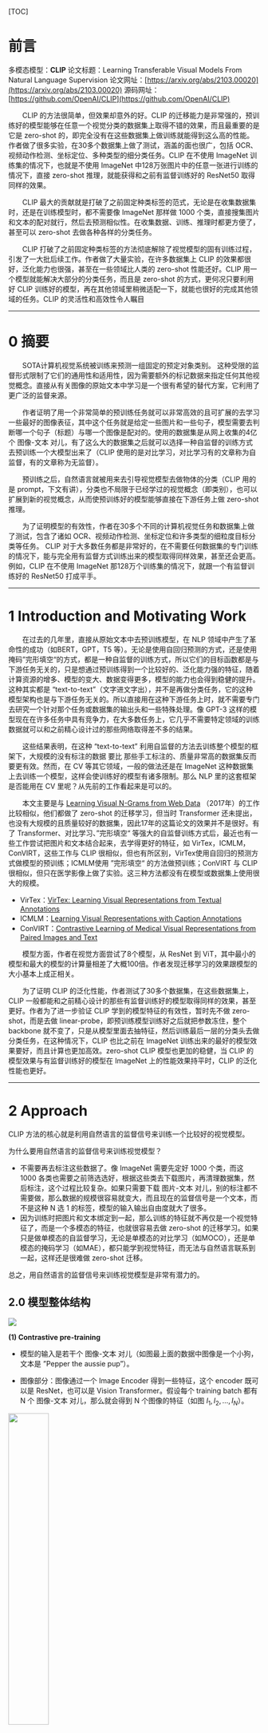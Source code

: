 [TOC]

# 前言

多模态模型：**CLIP**
论文标题：Learning Transferable Visual Models From Natural Language Supervision
论文网址：[https://arxiv.org/abs/2103.00020](https://arxiv.org/abs/2103.00020)
源码网址：[https://github.com/OpenAI/CLIP](https://github.com/OpenAI/CLIP)

&emsp;&emsp;CLIP 的方法很简单，但效果却意外的好。CLIP 的迁移能力是非常强的，预训练好的模型能够在任意一个视觉分类的数据集上取得不错的效果，而且最重要的是它是 zero-shot 的，即完全没有在这些数据集上做训练就能得到这么高的性能。作者做了很多实验，在30多个数据集上做了测试，涵盖的面也很广，包括 OCR、视频动作检测、坐标定位、多种类型的细分类任务。CLIP 在不使用 ImageNet 训练集的情况下，也就是不使用 ImageNet 中128万张图片中的任意一张进行训练的情况下，直接 zero-shot 推理，就能获得和之前有监督训练好的 ResNet50 取得同样的效果。

&emsp;&emsp;CLIP 最大的贡献就是打破了之前固定种类标签的范式，无论是在收集数据集时，还是在训练模型时，都不需要像 ImageNet 那样做 1000 个类，直接搜集图片和文本的配对就行，然后去预测相似性。在收集数据、训练、推理时都更方便了，甚至可以 zero-shot 去做各种各样的分类任务。

&emsp;&emsp;CLIP 打破了之前固定种类标签的方法彻底解除了视觉模型的固有训练过程，引发了一大批后续工作。作者做了大量实验，在许多数据集上 CLIP 的效果都很好，泛化能力也很强，甚至在一些领域比人类的 zero-shot 性能还好。CLIP 用一个模型就能解决大部分的分类任务，而且是 zero-shot 的方式，更何况只要利用好 CLIP 训练好的模型，再在其他领域里稍微适配一下，就能也很好的完成其他领域的任务。CLIP 的灵活性和高效性令人瞩目

<hr>

# 0 摘要

&emsp;&emsp;SOTA计算机视觉系统被训练来预测一组固定的预定对象类别。 这种受限的监督形式限制了它们的通用性和适用性，因为需要额外的标记数据来指定任何其他视觉概念。直接从有关图像的原始文本中学习是一个很有希望的替代方案，它利用了更广泛的监督来源。

&emsp;&emsp;作者证明了用一个非常简单的预训练任务就可以非常高效的且可扩展的去学习一些最好的图像表征，其中这个任务就是给定一些图片和一些句子，模型需要去判断哪一个句子（标题）与哪一个图像是配对的。使用的数据集是从网上收集的4亿个 图像-文本 对儿，有了这么大的数据集之后就可以选择一种自监督的训练方式去预训练一个大模型出来了（CLIP 使用的是对比学习，对比学习有的文章称为自监督，有的文章称为无监督）。

&emsp;&emsp;预训练之后，自然语言就被用来去引导视觉模型去做物体的分类（CLIP 用的是 prompt，下文有讲），分类也不局限于已经学过的视觉概念（即类别），也可以扩展到新的视觉概念，从而使预训练好的模型能够直接在下游任务上做 zero-shot 推理。 

&emsp;&emsp;为了证明模型的有效性，作者在30多个不同的计算机视觉任务和数据集上做了测试，包含了诸如 OCR、视频动作检测、坐标定位和许多类型的细粒度目标分类等任务。 CLIP 对于大多数任务都是非常好的，在不需要任何数据集的专门训练的情况下，能与完全用有监督方式训练出来的模型取得同样效果，甚至还会更高。 例如，CLIP 在不使用 ImageNet 那128万个训练集的情况下，就跟一个有监督训练好的 ResNet50 打成平手。

<hr>

# 1 Introduction and Motivating Work

&emsp;&emsp;在过去的几年里，直接从原始文本中去预训练模型，在 NLP 领域中产生了革命性的成功（如BERT，GPT，T5 等）。无论是使用自回归预测的方式，还是使用掩码”完形填空“的方式，都是一种自监督的训练方式，所以它们的目标函数都是与下游任务无关的，只是想通过预训练得到一个比较好的、泛化能力强的特征，随着计算资源的增多、模型的变大、数据变得更多，模型的能力也会得到稳健的提升。这种其实都是 “text-to-text”（文字进文字出），并不是再做分类任务，它的这种模型架构也是与下游任务无关的。所以直接用在这种下游任务上时，就不需要专门去研究一个针对那个任务或数据集的输出头和一些特殊处理。像 GPT-3 这样的模型现在在许多任务中具有竞争力，在大多数任务上，它几乎不需要特定领域的训练数据就可以和之前精心设计过的那些网络取得差不多的结果。

&emsp;&emsp;这些结果表明，在这种 “text-to-text” 利用自监督的方法去训练整个模型的框架下，大规模的没有标注的数据 要比 那些手工标注的、质量非常高的数据集反而要更有效。然而，在 CV 等其它领域，一般的做法还是在 ImageNet 这种数据集上去训练一个模型，这样会使训练好的模型有诸多限制。那么 NLP 里的这套框架是否能用在 CV 里呢？从先前的工作看起来是可以的。

&emsp;&emsp;本文主要是与 [Learning Visual N-Grams from Web Data](https://ieeexplore.ieee.org/document/8237711) （2017年）的工作比较相似，他们都做了 zero-shot 的迁移学习，但当时 Transformer 还未提出，也没有大规模的且质量较好的数据集，因此17年的这篇论文的效果并不是很好。有了 Transformer、对比学习、”完形填空“ 等强大的自监督训练方式后，最近也有一些工作尝试把图片和文本结合起来，去学得更好的特征，如 VirTex，ICMLM，ConVIRT，这些工作与 CLIP 很相似，但也有所区别，VirTex使用自回归的预测方式做模型的预训练；ICMLM使用 ”完形填空“ 的方法做预训练；ConVIRT 与 CLIP 很相似，但只在医学影像上做了实验。这三种方法都没有在模型或数据集上使用很大的规模。
- VirTex：[VirTex: Learning Visual Representations from Textual Annotations](https://arxiv.org/abs/2006.06666)
- ICMLM：[Learning Visual Representations with Caption Annotations](https://arxiv.org/abs/2008.01392)
- ConVIRT：[Contrastive Learning of Medical Visual Representations from Paired Images and Text](https://arxiv.org/abs/2010.00747)

&emsp;&emsp;模型方面，作者在视觉方面尝试了8个模型，从 ResNet 到 ViT，其中最小的模型和最大的模型的计算量相差了大概100倍。作者发现迁移学习的效果跟模型的大小基本上成正相关。

&emsp;&emsp;为了证明 CLIP 的泛化性能，作者测试了30多个数据集，在这些数据集上，CLIP 一般都能和之前精心设计的那些有监督训练好的模型取得同样的效果，甚至更好。作者为了进一步验证 CLIP 学到的模型特征的有效性，暂时先不做 zero-shot，而是去做 linear-probe，即预训练模型训练好之后就把参数冻住，整个 backbone 就不变了，只是从模型里面去抽特征，然后训练最后一层的分类头去做分类任务，在这种情况下，CLIP 也比之前在 ImageNet 训练出来的最好的模型效果要好，而且计算也更加高效。zero-shot CLIP 模型也更加的稳健，当 CLIP 的模型效果与有监督训练好的模型在 ImageNet 上的性能效果持平时，CLIP 的泛化性能也更好。

<hr>

# 2 Approach

CLIP 方法的核心就是利用自然语言的监督信号来训练一个比较好的视觉模型。

为什么要用自然语言的监督信号来训练视觉模型？
- 不需要再去标注这些数据了。像 ImageNet 需要先定好 1000 个类，而这 1000 各类也需要之前筛选选好，根据这些类去下载图片，再清理数据集，然后标注，这个过程比较复杂。如果只需要下载 图片-文本 对儿，别的标注都不需要做，那么数据的规模很容易就变大，而且现在的监督信号是一个文本，而不是这种 N 选 1 的标签，模型的输入输出自由度就大了很多。
- 因为训练时把图片和文本绑定到一起，那么训练的特征就不再仅是一个视觉特征了，而是一个多模态的特征，也就很容易去做 zero-shot 的迁移学习。如果只是做单模态的自监督学习，无论是单模态的对比学习（如MOCO），还是单模态的掩码学习（如MAE），都只能学到视觉特征，而无法与自然语言联系到一起，这样还是很难做 zero-shot 迁移。

总之，用自然语言的监督信号来训练视觉模型是非常有潜力的。

## 2.0 模型整体结构

![](https://img-blog.csdnimg.cn/610b2d229467481d8be29c52afbc045b.png)


**(1) Contrastive pre-training**

- 模型的输入是若干个 图像-文本 对儿（如图最上面的数据中图像是一个小狗，文本是 ”Pepper the aussie pup”）。

- 图像部分：图像通过一个 Image Encoder 得到一些特征，这个 encoder 既可以是 ResNet，也可以是 Vision Transformer。假设每个 training batch 都有 N 个 图像-文本 对儿，那么就会得到 N 个图像的特征（如图 $I_1,I_2,…,I_N$）。
<img src="https://img-blog.csdnimg.cn/984a2727ed6b4ef8a87e46532a5d54bc.png" width="40%">


- 文本部分：文本通过一个 Text Encoder 得到一些文本的特征。同样假设每个 training batch 都有 N 个 图像-文本 对儿，那么就会得到N 个文本的特征（如图 $T_1,T_2,…,T_N$）。
<img src="https://img-blog.csdnimg.cn/91ae2c9a343c4ecdad6dc23b4b379570.png" width="60%">

&emsp;&emsp;CLIP 就是在以上这些特征上去做对比学习，对比学习非常灵活，只需要正样本和负样本的定义，其它都是正常套路。这里配对的 图像-文本 对儿就是正样本（即下图中对角线（蓝色）部分， $I_1·T_1,I_2·T2,…, I_N·T_N$），配对的图像和文本所描述的是同一个东西，那么矩阵中剩下的所有不是对角线上的元素（图中白色部分）就是负样本了。因此，有 $N$ 个正样本，$N^2-N$ 个负样本。有了正、负样本后，模型就可以通过对比学习的方式去训练，不需要任何手工的标注。对于这种无监督的预训练方式，如对比学习，是需要大量数据的，OpenAI专门去收集了这么一个数据集，其中有4亿个 图像-文本 对儿，且数据清理的比较好，质量比较高，这也是CLIP如此强大的主要原因之一。

<center><img src="https://img-blog.csdnimg.cn/afe141b3699a4d59be9d5828069ecef9.png" width="30%">


**(2) Create dataset classiﬁer from label text**

&emsp;&emsp;CLIP 经过预训练后只能得到视觉上和文本上的特征，并没有在任何分类的任务上去做继续的训练或微调，所以它没有分类头，那么 CLIP 是如何做推理的呢？

<center><img src="https://img-blog.csdnimg.cn/55d13666ac5540398da14e5af6dfed35.png" width="70%">

&emsp;&emsp;作者提出 prompt template：以 ImageNet 为例，CLIP 先把 ImageNet 这1000个类（如图中"plane", "car", "dog", …, "brid"）变成一个句子，也就是将这些类别去替代 "A photo of a {object}" 中的 "{object}" ，以 "plane" 类为例，它就变成"A photo of a plane"，那么 ImageNet 里的1000个类别就都在这里生成了1000个句子，然后通过先前预训练好的 Text Encoder 就会得到1000个文本的特征。

&emsp;&emsp;其实如果直接用单词（"plane", "car", "dog", …, "brid"）直接去抽取文本特征也是可以的，但是因为在模型预训练时，与图像对应的都是句子，如果在推理的时候，把所有的文本都变成了单词，那这样就跟训练时看到的文本不太一样了，所以效果就会有所下降。此外，在推理时如何将单词变成句子也是有讲究的，作者也提出了 prompt engineering 和 prompt ensemble，而且不需要重新训练模型。

**(3) Use for zero-shot prediction**

<center><img src="https://img-blog.csdnimg.cn/e087f823f2294cd99e0ead4c5bab251e.png" width="70%">

&emsp;&emsp;在推理时，无论来了任何一张图片，只要把这张图片扔给 Image Encoder，得到图像特征（绿色框，$I_1$）后，就拿这个图片特征去跟所有的文本特征（紫色框，$T_1,T_2,…,T_N$）去做 cosine similarity（余弦相似度）计算相似度（$I_1·T_1,I_1·T2, I_1·T3,…, I_1·T_N$），来看这张图片与哪个文本最相似，就把这个文本特征所对应的句子挑出来，从而完成这个分类任务。

&emsp;&emsp;在实际应用中，这个类别的标签也是可以改的，不必非得是 ImageNet 中的1000个类，可以换成任何的单词；这个图片也不需要是 ImageNet 的图片，也可以是任何的图片，依旧可以通过算相似度来判断这图中含有哪些物体。即使这个类别标签是没有经过训练的，只要图片中有某个物体也是有很大概率判断出来的，这就是 zero-shot。但如果像之前的那些方法，严格按照1000个类去训练分类头，那么模型就只能判断出这1000个类，这1000个类之外的所有内容都将判断不出来。

&emsp;&emsp;CLIP 彻底摆脱了 categorical label 的限制，无论在训练时，还是在推理时，都不需要有这么一个提前定好的标签列表，任意给出一张图片，都可以通过给模型不同的文本句子，从而知道这张图片里有没有我想要的物体。

<center><img src="https://img-blog.csdnimg.cn/8f2a7b442ca8474c950ee945cf0e2fb0.png" width="70%">

&emsp;&emsp;CLIP 把视觉的语义和文字的语义联系到了一起，学到的特征语义性非常强，迁移的效果也非常好。如图左侧部分是在 ImageNet 上训练好的 ResNet101，右侧是 CLIP 训练出的 ViT-L，在 ImageNet 上 ResNet 和 CLIP 效果相同，但在 ImageNetV2、ImageNet-R、ObjectNet、ImageNet Sketch、ImageNet-A上，ResNet 的性能明显就不行了，迁移的效果惨目忍睹，但对于 CLIP 来说，它的效果始终都非常好。这也说明了 CLIP 因为和自然语言处理的结合，导致 CLIP 学出来的视觉特征和我们用语言所描述的某个物体产生了强烈的联系。

## 2.1 数据集
&emsp;&emsp;现有工作主要使用了三个数据集，MS-COCO、Visual Genome 和 YFCC100M。 虽然 MS-COCO 和 Visual Genome 的标注，但是数据量太少了，每个都有大约10万张训练照片。 相比之下，其他计算机视觉系统是在多达35亿张 Instagram 图片上训练的。 拥有1亿张照片的 YFCC100M 是一个可能的替代方案，但标注质量比较差，每个图像配对的文本信息都是自动生成的，许多图片使用自动生成的文件名，如 20160716113957.jpg 作为 “标题” 或包含相机曝光设置的 “说明”（反正就是和图片的信息是不匹配的）。 如果对 YFCC100M 进行清洗，只保留带有自然语言标题或英文描述的图像，数据集缩小了6倍，大概只有1500万张照片， 这个规模就与与ImageNet的大小大致相同。 CLIP 使用的数据集是 OpenAI 新收集的一个数据集，称为 WIT（WebImageText）。

## 2.2 选择一种高效的预训练方法

&emsp;&emsp;首先作者尝试了一个跟 VirTex 的工作非常相似的方法，即图像这边使用卷积神经网络，然后文本方面用 Transformer，都是从头开始训练的，任务就是给定一张图片，要去预测这张图片所对应的文本，即caption。

- &emsp;&emsp;为什么使用对比学习？
- &emsp;&emsp;如果给定一张图片，然后去预测它对应的文本的话，需要逐字逐句地去预测这个文本，那么这个任务就太难了，因为对于一张图片来说，可以有很多不同的描述，文本之间的差距将是非常巨大的。如果用这种预测型的任务去预训练模型的话，它就会有太多的可能性了，那么这个模型训练的就非常慢。
&emsp;&emsp;作者发现如果把训练任务变成对比的任务，也就是说只需要判断这个图片和这个文本是不是配对的，那么这个任务就简单了很多，约束一下就放宽了很多。在 Figure 2中仅仅把预测型的目标函数换成对比型的目标函数，训练效率一下就提高了4倍。

<center><img src="https://img-blog.csdnimg.cn/b154ef8f86ef49ed814da3b28cfe0134.png" width="50%">

*Figure 2.* **CLIP is much more efﬁcient at zero-shot transfer than our image caption baseline.** Although highly expressive, we found that transformer-based language models are relatively weak at zero-shot ImageNet classiﬁcation. Here, we see that it learns 3x slower than a baseline which predicts a bag-of-words(BoW) encoding of the text. Swapping the prediction objective for the contrastive objective of CLIP further improves efﬁciency another 4x.

&emsp;&emsp;如图 *Figure 2*，蓝线部分就是基于 Transformer 做预测型任务（如 GPT）的训练效率；橘黄色线是使用 BOW 的方式做预测任务，也就是说不需要逐字逐句地去预测文本，文本已经被全局化地抽成了一些特征，约束也就放宽了，可以看到约束放宽以后训练效率提高了三倍；如果进一步放宽约束，即不在去预测单词，只是判断图片和文本是否匹配（图中绿线），这个效率又进一步提高了4倍。

<center><img src="https://img-blog.csdnimg.cn/ad7360612bc24db78f63cdc79491160b.png" width="50%">

<center>Figure 3. Numpy-like pseudocode for the core of an implementation of CLIP.</center>

如图 Figure 3，是对应 Figure 1 模型总体结构的伪代码：
1. 图像的输入 $I[n, h, w, c]$ ，文本的输入 $T[n, l]$，其中 $n$ 就是 batch size，$l$ 是序列长度。
2. 图像和文本的输入分别通过 Image Encoder 和 Text Encoder 得到图像和文本的特征 $I_f,T_f$，其中 Image Encoder 可以是 ResNet 或 Vision Transformer，Text Encoder 可以是 CBOW 或 Text Transformer。
3. 在得到 $I_f$ 和 $T_f$ 后，这里还有一个投射层 $W_i,W_t$，用来学习如何从单模态变成多模态，然后再做 L2 归一化，就得到了用来对比学习的特征 $I_e,T_e$。
4. 有了 $n$ 个图像的特征和 $n$ 个文本的特征之后，接下来就计算 cosine similarity，算得的 相似度也就是用来做分类的 $logits$。
5. 然后 $logits$ 和 ground truth 的 $labels$ 计算交叉熵损失，$loss_i,loss_t$分别是 Image 和 Text 的 loss，最后求平均就得到了 $loss$。


&emsp;&emsp;因为使用的数据集太大了，模型不太会有过拟合（over-fitting）的问题，所以他们的实现就比之前的工作要简单很多。同时也因为数据集很大，也不需要做太多的数据增强，作者唯一使用的数据增强就是随机裁剪。

&emsp;&emsp;在训练 CLIP 时，Image Encoder 和 Text Encoder 都不需要提前进行预训练的。最后做投射时，并没有用非线性的投射层（non-linear projection），而是使用线性的投射层（linear projection）。对于以往的对比学习（如SimCLR，MOCO）用非线性的投射层会比用线性的投射层带来将近10个点的性能提升，但作者说在多模态的预训练过程中线性与非线性差别不大，他们认为非线性的投射层应该只是用来适配纯图片的单模态学习。

&emsp;&emsp;因为 CLIP 模型太大了，数据集也太大了，训练起来太耗时，所以不太好做调参的工作，所以在算对比学习的目标函数时，将 temperature 设置为可学习的 log-parametized 乘法标量（以往的对比学习中 temperature 是个非常重要的超参数，稍微调整就会使最后的性能发生很大的改变），temperature 在模型训练时被优化了，而不需要当成一个超参数再去调参。



## 2.3 模型选择与缩放

&emsp;&emsp;在视觉方面，模型既可以选择 ResNet，也可以是 ViT，文本上基本就是 Transformer，模型的选择都是很常规的，只有很小的改动，但这些改动都是为了训练的更高效、性能更好。



## 2.4 训练

&emsp;&emsp;在视觉方面，作者一共训练了 8 个模型，5 个 ResNets 和 3 个 Vision Transformers：
- 对于 ResNets，作者训练一个Resnet50、一个ResNet101，然后再训练三个Resnet50：它们根据EfficientNet的方式，把模型里的 channel 宽度、模型深度和模型大小做了调整，得到了三个 ResNet 的变体，即RN50x4、RN50x16 和 RN50x64，计算量分别是 ResNet 的 4、16、64 倍。
- 对于 Vision Transformers，作者尝试了 ViT-B/32，ViT-B/16 和 ViT-L/14（其中 32、16、14都是 patch 的大小）。

&emsp;&emsp;对于所有的模型，都训练 32 epochs，且使用 Adam优化器。对于所有超参数，作者简单的做了一些 Grid Search，Random Search 和手动调整，为了调参快一些，都是基于其中最小的 ResNet50 去做的且只训练 1 epoch，对于更大的模型作者就没有进行调参了。

&emsp;&emsp;训练时作者使用的 batch size 为 32768，很显然模型训练是在很多机器上起做分布式训练。同时也用到了混精度训练，不仅能加速训练，而且能省内存。此外作者也做了很多其他省内存的工作。

&emsp;&emsp;对于最大的 ResNet 来说，即上文中的RN50x64， 在 592 个 V100 的GPU上训练了18天；而对于最大的 ViT 来说，在 256 个 V100 GPU 上训练只花了 12 天。证实了训练一个 ViT 是要比训练一个 ResNet 更高效的。因为 ViT-L/14 的效果最好，作者又拿与训练好的 ViT-L/14 再在数据集上 fine-tune 了 1 epoch，而且用了更大的图片（336×336），这种在更大尺寸上 fine-tune 从而获得性能提升的思路来自于 [Fixing the train-test resolution discrepancy](https://arxiv.org/abs/1906.06423)，最后这个模型就称为 **ViT-L/14@336px**。如无特殊指明，本文中所有 “CLIP” 结果都使用了我们发现效果最好的这个模型（ViT-L/14@336px）。 

<hr>

# 3 实验

## 3.1 zero-shot 迁移

### 3.1.1 与 Visual N-grams 对比
<center><img src="https://img-blog.csdnimg.cn/8d4f51bfc4ef4f9ea81c3a27029a276c.png" width="50%">

&emsp;&emsp;Visual N-grams 首次以上述方式研究了 zero-shot 向现有图像分类数据集的迁移。如 Table1 所示，作者做了与之前最相似的工作 Visual N-grams 的对比，Visual N-grams 在 ImageNet 的效果只有 11.5% 的准确率，而 CLIP 能达到 76.2%，CLIP 在完全没有用任何一张那128万张训练图片的情况下，直接 zero-shot 迁移就与原始的 ResNet50 打成平手。

### 3.1.2 Prompt Engineering and Ensembling


&emsp;&emsp;prompt 主要是在做 fine-tune 或做推理时的一种方法，而不是在预训练阶段，所以不需要那么多的计算资源，并且效果也很好。prompt 指的是 提示，即文本的引导作用。


为什么需要做 Prompt Engineering and Prompt Ensembling？

1. polysemy（一词多义）：如果在做文本和图片匹配的时候，每次只用标签对应的那 *一个单词* 去做文本上的特征抽取，那么很容易遇到这种问题。例如在 ImageNet 中，同时包含两个类，一类是 "construction crane"，一类是 "crane"，在相应的语境下这两个 "crane" 的意义是不一样的，在建筑工地的环境下指的是”起重机“，作为动物又指的是”鹤“，这时就有歧义性。当然别的数据集也有这种问题，如 Oxford-IIIT Pet，有一类叫 boxer，这里指的是狗的一种类别，但对于文本编码器来说它就可能翻译成”拳击手“，那这样提取特征就是不对的。总之，如果只是单独一个单词去做 prompt，那么很容易出现歧义性的问题。
2. 做预训练时，匹配的文本一般都是一个句子，很少是一个单词。如果推理时传进来的是一个单词的话，很容易出现 distribution gap，提取的特征可能不是很好。

&emsp;&emsp;基于以上两种问题作者提出了 prompt template（提示模板），"A photo of a { label }"。首先所有的标签都变成了一个句子，就不容易出现 distribution gap。而且 label 也一般都是名词，也能减少歧义性的问题。使用 prompt template 后准确率提升了 1.3%。

&emsp;&emsp;Prompt Engineering 不只给出这么一个提示模板，作者发现如果提前知道一些信息，这样对 zero-shot 的推理是很有帮助的。假如现在做的事 Oxford-IIIT Pet 这个数据集，这里面的类别一定是宠物，那么提示模板可以变为 "A photo of a { label }, a type of pet."，把解空间缩小了很多，很容易得到正确的答案。当对于 OCR（文字识别）数据集来说，如果在想找的文本上添加双引号，那么模型也是更容易找到答案。

&emsp;&emsp;Prompt Ensembling：使用多个提示模版，做多次推理，最后再把结果结合起来，一般都会取得更好的结果。在[源码](https://github.com/OpenAI/CLIP) [CLIP](https://github.com/openai/CLIP)/[notebooks](https://github.com/openai/CLIP/tree/main/notebooks)/**Prompt_Engineering_for_ImageNet.ipynb** 文件中，这里提供了 80 种提示模板，以便适用于不同的图片。

<center><img src="https://img-blog.csdnimg.cn/b984ad17c2af4a49ac1a363b6217691f.png" width="50%">

### 3.1.3 zero-shot CLIP 性能分析

<font size=5 face="Times New Roman">Figure 5.</font>

&emsp;&emsp;作者在 27 个数据集上衡量了 CLIP 做 zero-shot 迁移的效果，如图 *Figure 5*，比较的双方分别是 做 zero-shot 的 CLIP  和 在 ResNet50 上做 linear probe（linear probe：把预训练好的模型中的参数冻结，只从里面去提取特征，然后只训练最后一层即 FC 分类头层）。这个 ResNet 是在 ImageNet 有监督训练好的模型，从中去抽特征，然后在下游任务中去添加新的分类头，在新的分类头上做 linear probe 的微调。

<center><img src="https://img-blog.csdnimg.cn/fed437f7b20d4a348f140aff532e6f9f.png" width="50%">

*Figure 5.* **Zero-shot CLIP is competitive with a fully supervised baseline.** Across a 27 dataset eval suite, a zero-shot CLIP classiﬁer outperforms a fully supervised linear classiﬁer ﬁtted on ResNet-50 features on 16 datasets, including ImageNet.

&emsp;&emsp;图中绿色部分就是 CLIP 优于 ResNet50 的，蓝色部分就是劣于 ResNet50 的。zero-shot CLIP 在 16 个数据集上都取得不错的效果，这种普通的对物体进行分类的数据集来说 CLIP 的表现都比较好。但一些难的数据集，如 DTD（对纹理进行分类），CLEVRCounts（对图片中物体计数），对于 CLIP 就很难，而且很抽象，先前训练时也没有这种相关标签，所以 CLIP 在这些数据集上表现得不好。对于这种特别难的任务如果只做 zero-shot 不太合理，更适合去做 few-shot 的迁移，对于这种需要特定领域知识的任务（如肿瘤分类等）即是对于人类来说没有先验知识也是很难得。

<font size=5 face="Times New Roman">Figure 6.</font>

&emsp;&emsp;作者对 zero-shot CLIP，few-shot CLIP 和之前 few-shot 的一些方法（预训练好冻结参数，然后做 linear probe，在下游任务数据集上进行训练）做了一些比较。这里 CLIP 的 few-shot 是将 Image Encoder 的参数冻结，然后做 linear probe。

<center><img src="https://img-blog.csdnimg.cn/be3b8529a0d44339bcfc51de9214abf1.png" width="50%">


*Figure 6.* **Zero-shot CLIP outperforms few-shot linear probes.** Zero-shot CLIP matches the average performance of a 4-shot linear classiﬁer trained on the same feature space and nearly matches the best results of a 16-shot linear classiﬁer across publicly available models. For both BiT-M and SimCLRv2, the best performing model is highlighted. Light gray lines are other models in the eval suite. The 20 datasets with at least 16 examples per class were used in this analysis.

&emsp;&emsp;*Figure 6* 横坐标是数据集中每一个类别里用了多少训练样本，0 的话就是 zero-shot 了，其他方法因为没有和自然语言的结合无法做 zero-shot，最低也得从 one-shot 开始。

&emsp;&emsp;纵坐标是平均准确度，是在 20 个数据集上取的平均（来源于 *Figure 5* 中的27 个数据集，其中有 7 个数据集的部分类别训练样本不足 16 个，无法满足横坐标要求，因此舍弃了）。

&emsp;&emsp;BiT（Big Transfer）主要为迁移学习量身定做，是 few-shot 迁移学习表现最好的工作之一。而 zero-shot CLIP 直接就和最好的 BiT 持平。如图紫色曲线，当每个类别仅仅用1、2、4个训练样本时还不如 zero-shot 的效果，这也证明了用文本来引导多模态学习是多么的强大。随着训练样本的增多， few-shot CLIP 的效果是最好的，不仅超越了之前的方法，也超越了 zero-shot CLIP。

## 3.2 特征学习

&emsp;&emsp;这里作者讨论了下游任务用全部数据，CLIP 的效果会如何。特征学习一般都是先预训练一个模型，然后在下游任务上用全部的数据做微调。这里在下游任务上用全部数据就可以和之前的特征学习方法做公平对比了。

&emsp;&emsp;衡量模型的性能最常见的两种方式就是通过 linear probe 或 fine-tune 后衡量其在各种数据集上的性能。linear probe 就是把预训练好的模型参数冻结，然后在上面训练一个分类头；fine-tune 就是把整个网络参数都放开，直接去做 end-to-end 的学习。fine-tune 一般是更灵活的，而且在下游数据集比较大时，fine-tune往往比 linear probe 的效果要好很多。 

&emsp;&emsp;但本文作者选用了 linear probe，因为 CLIP 的工作就是用来研究这种跟数据集无关的预训练方式，如果下游数据集足够大，整个网络都放开再在数据集上做 fine-tune 的话，就无法分别预训练的模型到底好不好了（有可能预训练的模型并不好，但是在 fine-tune 的过程中经过不断的优化，导致最后的效果也很好）。而 linear probe 这种用线性分类头的方式，就不太灵活，整个网络大部分都是冻住的，只有最后一层 FC 层是可以训练的，可学习的空间比较小，如果预训练的模型不太好的话，即使在下游任务上训练很久，也很难优化到特别好的结果，所以更能反映出预训练模型的好坏。此外，作者选用 linear probe 的另一个原因就是不怎么需要调参，CLIP 调参的话太耗费资源了，如果做 fine-tune 就有太多可做的调参和设计方案了。

<font size=5 face="Times New Roman">Figure 10.</font>

<center><img src="https://img-blog.csdnimg.cn/beead6b413b2455794266e80a1c40ed1.png" width="90%">

*Figure 10.* **Linear probe performance of CLIP models in comparison with state-of-the-art computer vision models,** including EfﬁcientNet, MoCo, Instagram-pretrained ResNeXt models, BiT, ViT, SimCLRv2, BYOL, and the original ResNet models. (Left) Scores are averaged over 12 datasets studied by Kornblith et al. (2019). (Right) Scores are averaged over 27 datasets that contain a wider variety of distributions. Dotted lines indicate models ﬁne-tuned or evaluated on images at a higher-resolution than pre-training. See Table 10 for individual scores and Figure 20 for plots for each dataset.

&emsp;&emsp;如 *Figure 10* 右图所示，是在先前提到的那 27 个数据集进行比较，CLIP（实心、空心红色五角星）比所有的其他模型都要好，不光是上文中讲过的 zero-shot 和 few-shot，现在用全部的数据去做训练时 CLIP 依然比其他模型强得多。

&emsp;&emsp;如 *Figure 10* 左图所示，之前有工作提出了这 12 个数据集的集合，很多人都是在这些数据集上做的比较，CLIP-ViT 的效果是很好的，但是 CLIP-ResNet 就要比别的方法差了。但是这 12 个数据集的集合和 ImageNet 的关系很大，如果模型之前在 ImageNet 做过有监督的预训练，那么效果肯定是更好的，因此 CLIP-ResNet 并没有那么好也是可以理解的。

<font size=5 face="Times New Roman">Figure 11.</font>

<center><img src="https://img-blog.csdnimg.cn/d6b7ea180f924e428defe9c4e710b368.png" width="40%">

*Figure 11.* **CLIP’s features outperform the features of the best ImageNet model on a wide variety of datasets.** Fitting a linear classiﬁer on CLIP’s features outperforms using the Noisy Student EfﬁcientNet-L2 on 21 out of 27 datasets.

&emsp;&emsp;随后作者又将 CLIP 与 之前在 ImageNet 上表现最好的模型 EfficientNet L2 NS（最大的 EfficientNet 并使用为标签的方式训练）进行对比。在 27 个数据集中，CLIP 在其中 21 个数据集都超过了 EfficientNet，而且很多数据集都是大比分超过，少部分数据集也仅仅是比 EfficientNet 稍低一点点。

<font size=5 face="Times New Roman">Figure 13.</font>

<center><img src="https://img-blog.csdnimg.cn/cb2a83a1d5244f9f80999069d7b63c28.png">

<hr>

# 4 Comparison to Human Performance

<center><img src="https://img-blog.csdnimg.cn/4898e6e16408409dbbc58f1c91d54575.png" width="60%">

*Table 2.* Comparison of human performance on Oxford IIT Pets. As in Parkhi et al. (2012), the metric is average per-class classiﬁcation accuracy. Most of the gain in performance when going from the human zero shot case to the human one shot case is on images that participants were highly uncertain on. “Guesses” refers to restricting the dataset to where participants selected an answer other than “I don’t know”, the “majority vote” is taking the most frequent (exclusive of ties) answer per image.

<center><img src="https://img-blog.csdnimg.cn/c9d6c926213b4faf8fd1167192fb4a67.png" width="60%">

*Figure 16.* The hardest problems for CLIP also tend to be the hardest problems for humans. Here we rank image categories by difﬁculty for CLIP as measured as probability of the correct label.

<hr>

# 5 数据重叠分析

&emsp;&emsp;为了分析是否是因为本文使用的数据集与其他的数据集之间有重叠而导致模型的性能比较好，作者在这部分做了一些去重的实验，最后的结论还是 CLIP 本身的泛化性能比较好。

<hr>

# 6 Limitations

&emsp;&emsp;(1) CLIP 在很多数据集上平均来看都能和普通的 baseline 模型（即在 ImageNet 训练的 ResNet50）打成平手，但是在大多数数据集上，ResNet50 并不是 SOTA，与最好的模型比还是有所差距的，CLIP 很强，但又不是特别强。实验表明，如果加大数据集，也加大模型的话，CLIP 的性能还能继续提高，但如果想把各个数据集上的 SOTA 的差距弥补上的话，作者预估还需要在现在训练 CLIP 的计算量的基础上的 1000 倍，这个硬件条件很难满足。如果想要 CLIP 在各个数据集上都达到 SOTA 的效果，必须要有新的方法在计算和数据的效率上有进一步的提高。

&emsp;&emsp;(2) zero-shot CLIP 在某些数据集上表现也并不好，在一些细分类任务上，CLIP 的性能低于 ResNet50。同时 CLIP 也无法处理抽象的概念，也无法做一些更难的任务（如统计某个物体的个数）。作者认为还有很多很多任务，CLIP 的 zero-shot 表现接近于瞎猜。

&emsp;&emsp;(3) CLIP 虽然泛化能力强，在许多自然图像上还是很稳健的，但是如果在做推理时，这个数据与训练的数据差别非常大，即 out-of-distribution，那么 CLIP 的泛化能力也很差。比如，CLIP 在 MNIST 的手写数字上只达到88%的准确率，一个简单的逻辑回归的 baseline 都能超过 zero-shot CLIP。 语义检索和近重复最近邻检索都验证了在我们的预训练数据集中几乎没有与MNIST数字相似的图像。 这表明CLIP在解决深度学习模型的脆弱泛化这一潜在问题上做得很少。 相反，CLIP 试图回避这个问题，并希望通过在如此庞大和多样的数据集上进行训练，使所有数据都能有效地分布在分布中。

&emsp;&emsp;(4) 虽然 CLIP 可以做 zero-shot 的分类任务，但它还是在你给定的这些类别中去做选择。这是一个很大的限制，与一个真正灵活的方法，如 image captioning，直接生成图像的标题，这样的话一切都是模型在处理。 不幸的是，作者发现 image captioning 的 baseline 的计算效率比 CLIP 低得多。一个值得尝试的简单想法是将对比目标函数和生成目标函数联合训练，希望将 CLIP 的高效性和 caption 模型的灵活性结合起来。

&emsp;&emsp;(5) CLIP 对数据的利用还不是很高效，如果能够减少数据用量是极好的。将CLIP与自监督（[Data-Efficient Image Recognition with Contrastive Predictive Coding](https://arxiv.org/abs/1905.09272)；[Big Self-Supervised Models are Strong Semi-Supervised Learners](https://arxiv.org/abs/2006.10029)）和自训练（[Pseudo-Label : The Simple and Efficient Semi-Supervised Learning Method for Deep Neural Network](https://citeseerx.ist.psu.edu/viewdoc/download?doi=10.1.1.664.3543&rep=rep1&type=pdf)；[Self-training with Noisy Student improves ImageNet classification](https://arxiv.org/abs/1911.04252)）方法相结合是一个有希望的方向，因为它们证明了比标准监督学习更能提高数据效率。

&emsp;&emsp;(6) 在研发 CLIP 的过程中为了做公平的比较，并得到一些回馈，往往是在整个测试的数据集上做测试，尝试了很多变体，调整了很多超参，才定下了这套网络结构和超参数。而在研发中，每次都是用 ImageNet 做指导，这已经无形之中带入了偏见，且不是真正的 zero-shot 的情况，此外也是不断用那 27 个数据集做测试。创建一个新的任务基准，明确用于评估广泛的 zero-shot 迁移能力，而不是重复使用现有的有监督的数据集，将有助于解决这些问题。

&emsp;&emsp;(7) 因为数据集都是从网上爬的，这些图片-文本对儿基本是没有经过清洗的，所以最后训练出的 CLIP 就很可能带有社会上的偏见，比如性别、肤色、宗教等等。

&emsp;&emsp;(8) 虽然我们一直强调，通过自然语言引导图像分类器是一种灵活和通用的接口，但它有自己的局限性。 许多复杂的任务和视觉概念可能很难仅仅通过文本来指导，即使用语言也无法描述。不可否认，实际的训练示例是有用的，但 CLIP 并没有直接优化 few-shot 的性能。 在作者的工作中，我们回到在CLIP特征上拟合线性分类器。 当从 zero-shot 转换到设置 few-shot 时，当 one-shot、two-shot、four-shot 时反而不如 zero-shot，不提供训练样本时反而比提供少量训练样本时查了，这与人类的表现明显不同，人类的表现显示了从 zero-shot 到 one-shot 大幅增加。今后需要开展工作，让 CLIP 既在 zero-shot 表现很好，也能在 few-shot 表现很好。

<hr>

# 7 结论

&emsp;&emsp;作者的研究动机就是在 NLP 领域利用大规模数据去预训练模型，而且用这种跟下游任务无关的训练方式，NLP 那边取得了非常革命性的成功，比如 GPT-3。作者希望把 NLP 中的这种成功应用到其他领域，如视觉领域。作者发现在视觉中用了这一套思路之后确实效果也不错，并讨论了这一研究路线的社会影响力。在预训练时 CLIP 使用了对比学习，利用文本的提示去做 zero-shot 迁移学习。在大规模数据集和大模型的双向加持下，CLIP 的性能可以与特定任务的有监督训练出来的模型竞争，同时也有很大的改进空间。

 



